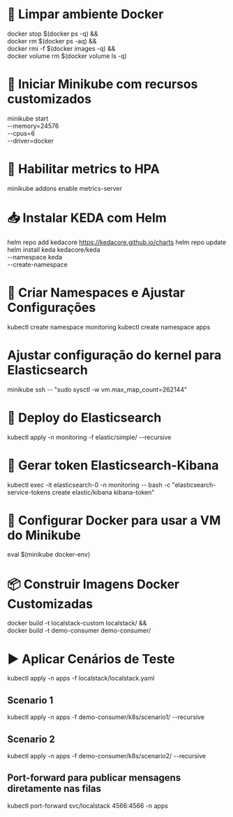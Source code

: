 # 🧹 Limpar ambiente Docker

docker stop $(docker ps -q) && \
docker rm $(docker ps -aq) && \
docker rmi -f $(docker images -q) && \
docker volume rm $(docker volume ls -q)

# 🚀 Iniciar Minikube com recursos customizados

minikube start \
  --memory=24576 \
  --cpus=6 \
  --driver=docker

# 🚀 Habilitar metrics to HPA

minikube addons enable metrics-server

# 📥 Instalar KEDA com Helm

helm repo add kedacore https://kedacore.github.io/charts
helm repo update
helm install keda kedacore/keda \
  --namespace keda \
  --create-namespace

# 📂 Criar Namespaces e Ajustar Configurações

kubectl create namespace monitoring
kubectl create namespace apps

# Ajustar configuração do kernel para Elasticsearch
minikube ssh -- "sudo sysctl -w vm.max_map_count=262144"

# 📑 Deploy do Elasticsearch

kubectl apply -n monitoring -f elastic/simple/ --recursive

# 🔑 Gerar token Elasticsearch-Kibana

kubectl exec -it elasticsearch-0 -n monitoring -- bash -c "elasticsearch-service-tokens create elastic/kibana kibana-token"

# 🐋 Configurar Docker para usar a VM do Minikube

eval $(minikube docker-env)

# 📦 Construir Imagens Docker Customizadas

docker build -t localstack-custom localstack/ && \
docker build -t demo-consumer demo-consumer/

# ▶️ Aplicar Cenários de Teste

kubectl apply -n apps -f localstack/localstack.yaml

## Scenario 1
kubectl apply -n apps -f demo-consumer/k8s/scenario1/ --recursive

## Scenario 2
kubectl apply -n apps -f demo-consumer/k8s/scenario2/ --recursive

## Port-forward para publicar mensagens diretamente nas filas

kubectl port-forward svc/localstack 4566:4566 -n apps
